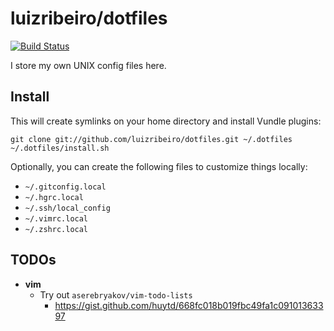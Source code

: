 # luizribeiro/dotfiles

[![Build Status](https://travis-ci.com/luizribeiro/dotfiles.svg?branch=master)](https://travis-ci.com/luizribeiro/dotfiles)

I store my own UNIX config files here.

## Install

This will create symlinks on your home directory and install Vundle plugins:

```
git clone git://github.com/luizribeiro/dotfiles.git ~/.dotfiles
~/.dotfiles/install.sh
```

Optionally, you can create the following files to customize things locally:

* `~/.gitconfig.local`
* `~/.hgrc.local`
* `~/.ssh/local_config`
* `~/.vimrc.local`
* `~/.zshrc.local`

## TODOs

* **vim**
  * Try out `aserebryakov/vim-todo-lists`
    * https://gist.github.com/huytd/668fc018b019fbc49fa1c09101363397
